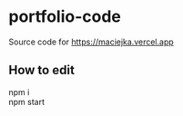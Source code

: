 # portfolio-code
Source code for https://maciejka.vercel.app
## How to edit
npm i <br />
npm start

